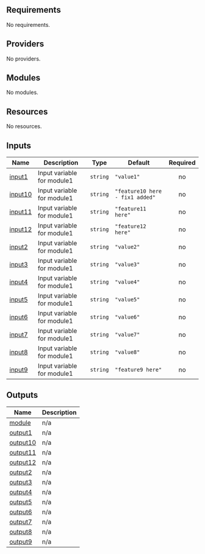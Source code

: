 <!-- BEGIN_TF_DOCS -->
## Requirements

No requirements.

## Providers

No providers.

## Modules

No modules.

## Resources

No resources.

## Inputs

| Name | Description | Type | Default | Required |
|------|-------------|------|---------|:--------:|
| <a name="input_input1"></a> [input1](#input\_input1) | Input variable for module1 | `string` | `"value1"` | no |
| <a name="input_input10"></a> [input10](#input\_input10) | Input variable for module1 | `string` | `"feature10 here - fix1 added"` | no |
| <a name="input_input11"></a> [input11](#input\_input11) | Input variable for module1 | `string` | `"feature11 here"` | no |
| <a name="input_input12"></a> [input12](#input\_input12) | Input variable for module1 | `string` | `"feature12 here"` | no |
| <a name="input_input2"></a> [input2](#input\_input2) | Input variable for module1 | `string` | `"value2"` | no |
| <a name="input_input3"></a> [input3](#input\_input3) | Input variable for module1 | `string` | `"value3"` | no |
| <a name="input_input4"></a> [input4](#input\_input4) | Input variable for module1 | `string` | `"value4"` | no |
| <a name="input_input5"></a> [input5](#input\_input5) | Input variable for module1 | `string` | `"value5"` | no |
| <a name="input_input6"></a> [input6](#input\_input6) | Input variable for module1 | `string` | `"value6"` | no |
| <a name="input_input7"></a> [input7](#input\_input7) | Input variable for module1 | `string` | `"value7"` | no |
| <a name="input_input8"></a> [input8](#input\_input8) | Input variable for module1 | `string` | `"value8"` | no |
| <a name="input_input9"></a> [input9](#input\_input9) | Input variable for module1 | `string` | `"feature9 here"` | no |

## Outputs

| Name | Description |
|------|-------------|
| <a name="output_module"></a> [module](#output\_module) | n/a |
| <a name="output_output1"></a> [output1](#output\_output1) | n/a |
| <a name="output_output10"></a> [output10](#output\_output10) | n/a |
| <a name="output_output11"></a> [output11](#output\_output11) | n/a |
| <a name="output_output12"></a> [output12](#output\_output12) | n/a |
| <a name="output_output2"></a> [output2](#output\_output2) | n/a |
| <a name="output_output3"></a> [output3](#output\_output3) | n/a |
| <a name="output_output4"></a> [output4](#output\_output4) | n/a |
| <a name="output_output5"></a> [output5](#output\_output5) | n/a |
| <a name="output_output6"></a> [output6](#output\_output6) | n/a |
| <a name="output_output7"></a> [output7](#output\_output7) | n/a |
| <a name="output_output8"></a> [output8](#output\_output8) | n/a |
| <a name="output_output9"></a> [output9](#output\_output9) | n/a |
<!-- END_TF_DOCS -->